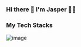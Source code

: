 ### Hi there 👋 I'm Jasper 👨‍💻
### My Tech Stacks
![image](https://img.shields.io/badge/Laravel-FF2D20?style=for-the-badge&logo=laravel&logoColor=white)
